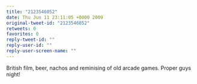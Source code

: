 ```yaml
---
title: "2123546052"
date: Thu Jun 11 23:11:05 +0000 2009
original-tweet-id: "2123546052"
retweets: 0
favorites: 0
reply-tweet-id: ""
reply-user-id: ""
reply-user-screen-name: ""
---
```

British film, beer, nachos and reminising of old arcade games. Proper guys night!
